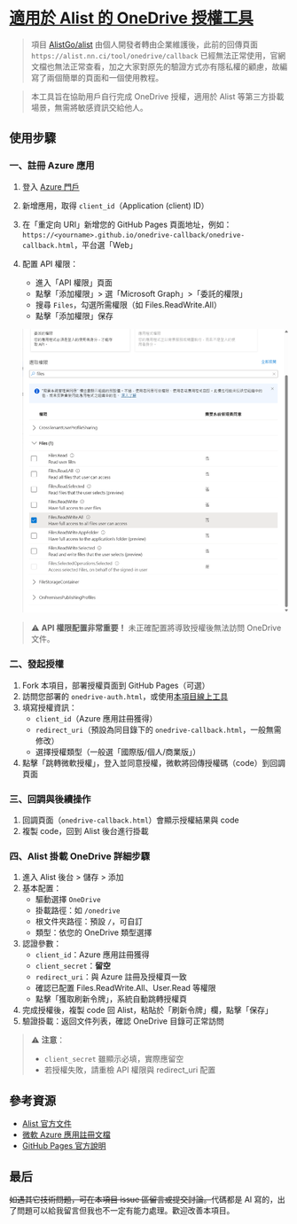 # [適用於 Alist 的 OneDrive 授權工具](https://github.com/Moranjianghe/onedrive-callback)

>項目 [AlistGo/alist](https://github.com/AlistGo/alist) 由個人開發者轉由企業維護後，此前的回傳頁面 `https://alist.nn.ci/tool/onedrive/callback` 已經無法正常使用，官網文檔也無法正常查看，加之大家對原先的驗證方式亦有隱私權的顧慮，故編寫了兩個簡單的頁面和一個使用教程。

>本工具旨在協助用戶自行完成 OneDrive 授權，適用於 Alist 等第三方掛載場景，無需將敏感資訊交給他人。

## 使用步驟

### 一、註冊 Azure 應用

1. 登入 [Azure 門戶](https://portal.azure.com/)
2. 新增應用，取得 `client_id`（Application (client) ID）
3. 在「重定向 URI」新增您的 GitHub Pages 頁面地址，例如：
   `https://<yourname>.github.io/onedrive-callback/onedrive-callback.html`，平台選「Web」
4. 配置 API 權限：
   - 進入「API 權限」頁面
   - 點擊「添加權限」> 選「Microsoft Graph」>「委託的權限」
   - 搜尋 `Files`，勾選所需權限（如 Files.ReadWrite.All）
   - 點擊「添加權限」保存

   ![Azure應用註冊界面示例](img/pbtqwogj.3hx.png)

> ⚠️ **API 權限配置非常重要！**
> 未正確配置將導致授權後無法訪問 OneDrive 文件。

### 二、發起授權

1. Fork 本項目，部署授權頁面到 GitHub Pages（可選）
2. 訪問您部署的 `onedrive-auth.html`，或使用[本項目線上工具](https://moranjianghe.github.io/onedrive-callback/onedrive-auth.html)
3. 填寫授權資訊：
   - `client_id`（Azure 應用註冊獲得）
   - `redirect_uri`（預設為同目錄下的 `onedrive-callback.html`，一般無需修改）
   - 選擇授權類型（一般選「國際版/個人/商業版」）
4. 點擊「跳轉微軟授權」，登入並同意授權，微軟將回傳授權碼（code）到回調頁面

### 三、回調與後續操作

1. 回調頁面（`onedrive-callback.html`）會顯示授權結果與 code
2. 複製 code，回到 Alist 後台進行掛載

### 四、Alist 掛載 OneDrive 詳細步驟

1. 進入 Alist 後台 > 儲存 > 添加
2. 基本配置：
   - 驅動選擇 `OneDrive`
   - 掛載路徑：如 `/onedrive`
   - 根文件夾路徑：預設 `/`，可自訂
   - 類型：依您的 OneDrive 類型選擇
3. 認證參數：
   - `client_id`：Azure 應用註冊獲得
   - `client_secret`：**留空**
   - `redirect_uri`：與 Azure 註冊及授權頁一致
   - 確認已配置 Files.ReadWrite.All、User.Read 等權限
   - 點擊「獲取刷新令牌」，系統自動跳轉授權頁
4. 完成授權後，複製 code 回 Alist，粘貼於「刷新令牌」欄，點擊「保存」
5. 驗證掛載：返回文件列表，確認 OneDrive 目錄可正常訪問

> ⚠️ **注意**：
>
> - `client_secret` 雖顯示必填，實際應留空
> - 若授權失敗，請重檢 API 權限與 redirect_uri 配置

## 參考資源

- [Alist 官方文件](https://github.com/AlistGo/docs/blob/main/docs/zh/guide/drivers/onedrive.md)
- [微軟 Azure 應用註冊文檔](https://learn.microsoft.com/zh-cn/azure/active-directory/develop/quickstart-register-app)
- [GitHub Pages 官方說明](https://pages.github.com/)

## 最后

<del>如遇其它技術問題，可在本項目 issue 區留言或提交討論。</del>代碼都是 AI 寫的，出了問題可以給我留言但我也不一定有能力處理。歡迎改善本項目。
